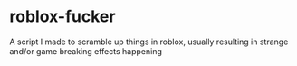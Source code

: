 # roblox-fucker
A script I made to scramble up things in roblox, usually resulting in strange and/or game breaking effects happening
